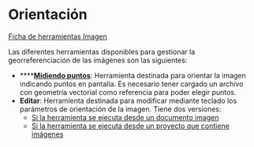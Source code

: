 # Orientación

[Ficha de herramientas Imagen](./)

Las diferentes herramientas disponibles para gestionar la georreferenciación de las imágenes son las siguientes:

* \*\*\*\*[**Midiendo puntos**](../../herramientas-para-imagenes/orientacion-midiendo-puntos.md): Herramienta destinada para orientar la imagen indicando puntos en pantalla. Es necesario tener cargado un archivo con geometría vectorial como referencia para poder elegir puntos.
* **Editar**: Herramienta destinada para modificar mediante teclado los parámetros de orientación de la imagen. Tiene dos versiones:
  * [Si la herramienta se ejecuta desde un documento imagen](../../herramientas-para-imagenes/editar-orientacion-de-imagen.md)
  * [Si la herramienta se ejecuta desde un proyecto que contiene imágenes](../../herramientas-para-imagenes/editar-orientacion-de-imagenes-desde-archivo.md)

